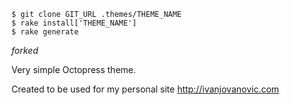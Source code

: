 	$ git clone GIT_URL .themes/THEME_NAME
	$ rake install['THEME_NAME']
	$ rake generate

*forked*

Very simple Octopress theme.

Created to be used for my personal site http://ivanjovanovic.com

